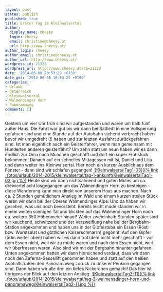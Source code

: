 ```yaml
---
layout: post
status: publish
published: true
title: Erster Tag im Kleinwalsertal
author:
  display_name: cheesy
  login: cheesy
  email: christine@cheesy.at
  url: http://www.cheesy.at/
author_login: cheesy
author_email: christine@cheesy.at
author_url: http://www.cheesy.at/
wordpress_id: 21323
wordpress_url: http://www.cheesy.at/?p=21323
date: '2014-06-08 20:53:29 +0100'
date_gmt: '2014-06-08 18:53:29 +0100'
categories:
- Urlaub
- Österreich
- Kleinwalsertal
- Walmendinger Horn
- Panoramaweg
comments: []
---
```

Gestern um vier Uhr früh sind wir aufgestanden und waren um halb fünf außer Haus. Die Fahrt war gut bis wir dann bei Sattledt in eine Vollsperrung gefahren sind und eine Stunde auf der Autobahn stehend verbracht haben bevor wir umgedreht (!) haben und zur letzten Ausfahrt zurückgefahren sind. Ist man eigentlich auch ein Geisterfahrer, wenn man gemeinsam mit Hunderten anderen geisterfährt?
Um zehn statt um neun haben wir es dann endlich zur Oma nach München geschafft und dort ein super Frühstück bekommen! Danach auf ein schnelles Mittagessen mit Isi, Daniel und Lilja und dann weiter ins Kleinwalsertal.
Hier noch ein kurzer Ausblick aus dem Fenster - dann sind wir schlafen gegangen!
[![KleinwalsertalTag1-03]({% link _fotos/urlaub/2014-2015/kleinwalsertal/tag-1-ankunft/KleinwalsertalTag1-03.jpg %})](http://www.cheesy.at/fotos/urlaub/kleinwalsertal/tag-1-ankunft/ "Tag 1 – Ankunft")
Heute sind wir dann nichtsahnend und guten Mutes um ca. dreiviertel acht losgegangen um das Walmendinger Horn zu besteigen - diese Wanderung kann man direkt von unserem Haus aus machen.
Nach ca. 2 Stunden gemütlichem Anstieg im Wald und einem kurzen steilen Stück waren wir dann bei der Oberen Walmendinger Alpe. Und da haben wir gesehen, was uns noch bevorsteht. Bereits leicht müde standen wir in einem weiten sonnigen Tal und blickten auf das Walmendinger Horn noch ca. weitere 350 Höhenmeter hinauf!
Weiter zweieinhalb Stunden später sind wir keuchend, schwitzend und der Verzweiflung nahe bei der Bergbahn-Station angekommen und haben uns in der Gipfelstuba ein Essen (Rösti bzw. Wurstsalat und göttlichen Kaiserschmarrn) gegönnt. Auf den Gipfel (50m weiter oben) haben wir es dann trotzdem nicht mehr geschafft - vor dem Essen nicht, weil wir zu müde waren und nach dem Essen nicht, weil wir überfressen waren. Also sind wir mit der Bergbahn hinunter gefahren.
Unten angekommen hatten wir dann hinreichend verdaut, dass wir dann noch den Zaferna-Sessellift genommen haben und statt auf den heißen Asphaltstraßen den Panoramaweg zurück zu unserer Pension gegangen sind.
Dann haben wir alle drei ein tiefes Nickerchen gemacht!
Das hier ist übrigens der Blick auf den letzten Anstieg:
[![KleinwalsertalTag2-11]({% link _fotos/urlaub/2014-2015/kleinwalsertal/tag-2-walmensdinger-horn-und-panoramaweg/KleinwalsertalTag2-11.jpg %})](http://www.cheesy.at/fotos/urlaub/kleinwalsertal/tag-2-walmensdinger-horn-und-panoramaweg/ "Tag 2 – Walmendinger Horn und Panoramaweg")
